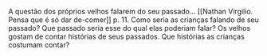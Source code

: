 

A questão dos próprios velhos falarem do seu passado...  [[Nathan Virgilio. Pensa que é só dar de-comer]] p. 11. Como seria as crianças falando de seu passado? Que passado seria esse do qual elas poderiam falar? Os velhos gostam de contar histórias de seus passados. Que histórias as crianças costumam contar? 
